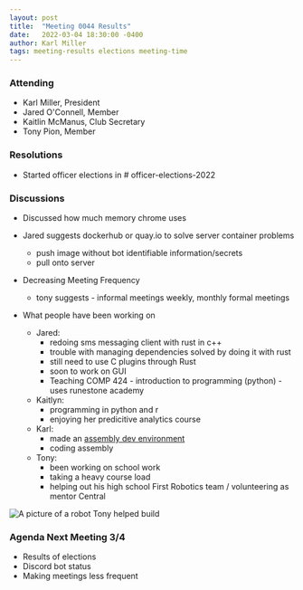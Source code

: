 ```yaml
---
layout: post
title:  "Meeting 0044 Results"
date:   2022-03-04 18:30:00 -0400
author: Karl Miller
tags: meeting-results elections meeting-time
---
```

### Attending

- Karl Miller, President
- Jared O'Connell, Member 
- Kaitlin McManus, Club Secretary
- Tony Pion, Member

### Resolutions

 - Started officer elections in # officer-elections-2022

### Discussions 

 - Discussed how much memory chrome uses
 
 - Jared suggests dockerhub or quay.io to solve server container problems 
	- push image without bot identifiable information/secrets
	- pull onto server 
 - Decreasing Meeting Frequency
	- tony suggests - informal meetings weekly, monthly formal meetings 
 - What people have been working on 
	- Jared:
		- redoing sms messaging client with rust in c++ 
		- trouble with managing dependencies solved by doing it with rust
		- still need to use C plugins through Rust
		- soon to work on GUI
		- Teaching COMP 424 - introduction to programming (python) - uses runestone academy
	- Kaitlyn: 
		- programming in python and r
		- enjoying her predicitive analytics course
	- Karl:
		- made an [assembly dev environment](https://github.com/klm127/x86-masm-dev-environment)
		- coding assembly
	- Tony:
		- been working on school work
		- taking a heavy course load
		- helping out his high school First Robotics team / volunteering as mentor Central
	

![A picture of a robot Tony helped build]({{site.baseurl}}/assets/images/2022-03-04-tony-robot.jpg "A picture of a robot Tony helped build")

### Agenda Next Meeting 3/4

- Results of elections
- Discord bot status
- Making meetings less frequent

